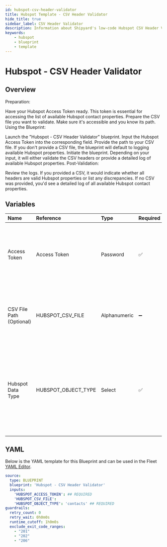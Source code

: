 ```yaml
---
id: hubspot-csv-header-validator
title: Hubspot Template - CSV Header Validator
hide_title: true
sidebar_label: CSV Header Validator
description: Information about Shipyard's low-code Hubspot CSV Header Validator blueprint. Validates CSV headers against available Hubspot properties and logs property details. 
keywords:
    - hubspot
    - blueprint
    - template
---
```


# Hubspot - CSV Header Validator

## Overview
Preparation:

Have your Hubspot Access Token ready. This token is essential for accessing the list of available Hubspot contact properties.
Prepare the CSV file you want to validate. Make sure it's accessible and you know its path.
Using the Blueprint:

Launch the "Hubspot - CSV Header Validator" blueprint.
Input the Hubspot Access Token into the corresponding field.
Provide the path to your CSV file. If you don't provide a CSV file, the blueprint will default to logging available Hubspot properties.
Initiate the blueprint. Depending on your input, it will either validate the CSV headers or provide a detailed log of available Hubspot properties.
Post-Validation:

Review the logs. If you provided a CSV, it would indicate whether all headers are valid Hubspot properties or list any discrepancies. If no CSV was provided, you'd see a detailed log of all available Hubspot contact properties.

## Variables

| Name | Reference | Type | Required | Default | Options | Description |
|:-----|:----------|:-----|:---------|:--------|:--------|:------------|
| Access Token | Access Token  | Password |:white_check_mark: | - | - | Token for authenticating with Hubspot. This ensures secure access to the Hubspot account for exporting data. |
| CSV File Path (Optional) | HUBSPOT_CSV_FILE  | Alphanumeric |:heavy_minus_sign: | - | - | Path to the CSV file you want to validate. If not provided, the blueprint will log available Hubspot properties. |
| Hubspot Data Type | HUBSPOT_OBJECT_TYPE  | Select |:white_check_mark: | `contacts` | Contacts: `contacts`<br></br><br></br>Companies: `companies`<br></br><br></br>Deals: `deals`<br></br><br></br> | None |


## YAML
Below is the YAML template for this Blueprint and can be used in the Fleet [YAML Editor](../../reference/fleets/yaml-editor.md).
```yaml
source:
  type: BLUEPRINT
  blueprint: 'Hubspot - CSV Header Validator'
  inputs:
    'HUBSPOT_ACCESS_TOKEN': ## REQUIRED
    'HUBSPOT_CSV_FILE':
    'HUBSPOT_OBJECT_TYPE': 'contacts' ## REQUIRED
guardrails:
  retry_count: 0
  retry_wait: 0h0m0s
  runtime_cutoff: 1h0m0s
  exclude_exit_code_ranges:
    - "201"
    - "202"
    - "206"
```